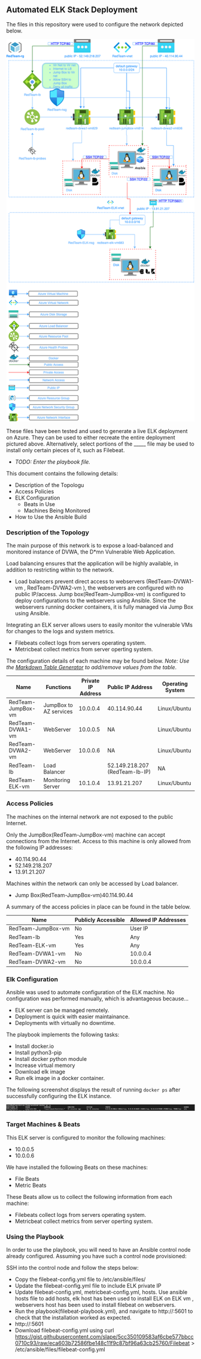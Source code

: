 ## Automated ELK Stack Deployment

The files in this repository were used to configure the network depicted below.

![TODO: Update the path with the name of your diagram](Diagrams/RedTeam-Network-Diagram.png)

These files have been tested and used to generate a live ELK deployment on Azure. They can be used to either recreate the entire deployment pictured above. Alternatively, select portions of the _____ file may be used to install only certain pieces of it, such as Filebeat.

  - _TODO: Enter the playbook file._

This document contains the following details:
- Description of the Topologu
- Access Policies
- ELK Configuration
  - Beats in Use
  - Machines Being Monitored
- How to Use the Ansible Build


### Description of the Topology

The main purpose of this network is to expose a load-balanced and monitored instance of DVWA, the D*mn Vulnerable Web Application.

Load balancing ensures that the application will be highly available, in addition to restricting within to the network.
- Load balancers prevent direct access to webservers (RedTeam-DVWA1-vm , RedTeam-DVWA2-vm ), the webservers are configured with no public IP/access. Jump box(RedTeam-JumpBox-vm) is configured to deploy configurations to the   webservers using Ansible. Since the webservers running docker containers, it is fully managed via Jump Box using Ansible.

Integrating an ELK server allows users to easily monitor the vulnerable VMs for changes to the logs and system metrics.
- Filebeats collect logs from servers operating system.
- Metricbeat collect metrics from server operting system.

The configuration details of each machine may be found below.
_Note: Use the [Markdown Table Generator](http://www.tablesgenerator.com/markdown_tables) to add/remove values from the table_.

| Name               | Functions              | Private IP Address | Public IP Address              | Operating System |
|--------------------|------------------------|--------------------|--------------------------------|------------------|
| RedTeam-JumpBox-vm | JumpBox to AZ services | 10.0.0.4           | 40.114.90.44                   | Linux/Ubuntu     |
| RedTeam-DVWA1-vm   | WebServer              | 10.0.0.5           | NA                             | Linux/Ubuntu     |
| RedTeam-DVWA2-vm   | WebServer              | 10.0.0.6           | NA                             | Linux/Ubuntu     |
| RedTeam-lb         | Load Balancer          |                    | 52.149.218.207 (RedTeam-lb-IP) | NA               |
| RedTeam-ELK-vm     | Monitoring Server      | 10.1.0.4           | 13.91.21.207                   | Linux/Ubuntu     |

### Access Policies

The machines on the internal network are not exposed to the public Internet. 

Only the JumpBox(RedTeam-JumpBox-vm) machine can accept connections from the Internet. Access to this machine is only allowed from the following IP addresses:
- 40.114.90.44
- 52.149.218.207
- 13.91.21.207

Machines within the network can only be accessed by Load balancer.
- Jump Box(RedTeam-JumpBox-vm)40.114.90.44

A summary of the access policies in place can be found in the table below.

| Name               | Publicly Accessible | Allowed IP Addresses |
|--------------------|---------------------|----------------------|
| RedTeam-JumpBox-vm | No                  | User IP              |
| RedTeam-lb         | Yes                 | Any                  |
| RedTeam-ELK-vm     | Yes                 | Any                  |
| RedTeam-DVWA1-vm   | No                  | 10.0.0.4             |
| RedTeam-DVWA2-vm   | No                  | 10.0.0.4             |

### Elk Configuration

Ansible was used to automate configuration of the ELK machine. No configuration was performed manually, which is advantageous because...
- ELK server can be managed remotely.
- Deployment is quick with easier maintainance.
- Deployments with virtually no downtime.

The playbook implements the following tasks:
- Install docker.io
- Install python3-pip
- Install docker python module
- Increase virtual memory 
- Download elk image
- Run elk image in a docker container.

The following screenshot displays the result of running `docker ps` after successfully configuring the ELK instance.

![TODO: Update the path with the name of your screenshot of docker ps output](Diagrams/elkcontainer.png)

### Target Machines & Beats
This ELK server is configured to monitor the following machines:
- 10.0.0.5
- 10.0.0.6

We have installed the following Beats on these machines:
- File Beats
- Metric Beats

These Beats allow us to collect the following information from each machine:
- Filebeats collect logs from servers operating system.
- Metricbeat collect metrics from server operting system.

### Using the Playbook
In order to use the playbook, you will need to have an Ansible control node already configured. Assuming you have such a control node provisioned: 

SSH into the control node and follow the steps below:
- Copy the filebeat-config.yml file to /etc/ansible/files/
- Update the filebeat-config.yml file to include ELK private IP
- Update filebeat-config.yml, metricbeat-config.yml, hosts. Use ansible hosts file to add hosts, elk host has been used to install ELK on ELK vm , webservers host   has been used to install filebeat on webservers.
- Run the playbook(filebeat-playbook.yml), and navigate to http://<ELK IP>:5601 to check that the installation worked as expected.
- http://<public IP of ELK vm>:5601
- Download filebeat-config.yml using curl           https://gist.githubusercontent.com/slape/5cc350109583af6cbe577bbcc0710c93/raw/eca603b72586fbe148c11f9c87bf96a63cb25760/Filebeat > /etc/ansible/files/filebeat-config.yml
